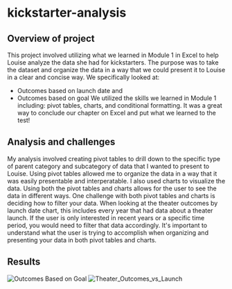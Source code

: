 # kickstarter-analysis

## Overview of project
This project involved utilizing what we learned in Module 1 in Excel to help Louise analyze the data she had for kickstarters. The purpose was to take the dataset and organize the data in a way that we could present it to Louise in a clear and concise way. We specifically looked at:
* Outcomes based on launch date and
* Outcomes based on goal
We utilized the skills we learned in Module 1 including: pivot tables, charts, and conditional formatting. It was a great way to conclude our chapter on Excel and put what we learned to the test! 

## Analysis and challenges
My analysis involved creating pivot tables to drill down to the specific type of parent category and subcategory of data that I wanted to present to Louise. Using pivot tables allowed me to organize the data in a way that it was easily presentable and interperatable. I also used charts to visualize the data. Using both the pivot tables and charts allows for the user to see the data in different ways. One challenge with both pivot tables and charts is deciding how to filter your data. When looking at the theater outcomes by launch date chart, this includes every year that had data about a theater launch. If the user is only interested in recent years or a specific time period, you would need to filter that data accordingly. It's important to understand what the user is trying to accomplish when organizing and presenting your data in both pivot tables and charts.

## Results
![Outcomes Based on Goal](https://user-images.githubusercontent.com/88783255/132113333-2442dfaa-49a4-47ec-acce-327f7ec017b6.PNG)
![Theater_Outcomes_vs_Launch](https://user-images.githubusercontent.com/88783255/132113335-82f59252-d387-4c8d-9ada-a520f2cfb512.PNG)
